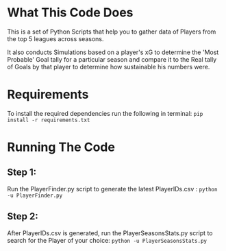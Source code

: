 # What This Code Does

This is a set of Python Scripts that help you to gather data of Players from the top 5 leagues across seasons.

It also conducts Simulations based on a player's xG to determine the 'Most Probable' Goal tally for a particular season and compare it to the Real tally of Goals by that player to determine how sustainable his numbers were.

# Requirements

To install the required dependencies run the following in terminal: `pip install -r requirements.txt`

# Running The Code

## Step 1:

Run the PlayerFinder.py script to generate the latest PlayerIDs.csv : `python -u PlayerFinder.py`

## Step 2:

After PlayerIDs.csv is generated, run the PlayerSeasonsStats.py script to search for the Player of your choice: `python -u PlayerSeasonsStats.py`
